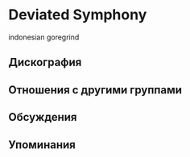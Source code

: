 # Deviated Symphony

indonesian goregrind

## Дискография


## Отношения с другими группами


## Обсуждения


## Упоминания


